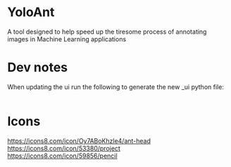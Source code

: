 # YoloAnt
A tool designed to help speed up the tiresome process of annotating images in Machine Learning applications

# Dev notes
When updating the ui run the following to generate the new _ui python file: 
``` pyuic6 -o yoloAnt_ui.py yoloAnt.ui 
```

# Icons
https://icons8.com/icon/Oy7ABoKhzle4/ant-head
https://icons8.com/icon/53380/project
https://icons8.com/icon/59856/pencil